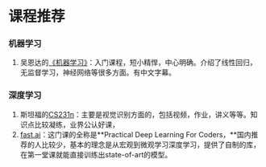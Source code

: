# 课程推荐
### 机器学习
1. 吴恩达的[《机器学习》](https://www.coursera.org/learn/machine-learning)：入门课程，短小精悍，中心明确。介绍了线性回归，无监督学习，神经网络等很多方面。有中文字幕。
### 深度学习

1. 斯坦福的[CS231n](http://cs231n.stanford.edu/)：主要是视觉识别方面的，包括视频，作业，讲义等等。知识点比较凝练，业界公认好课，
2. [fast.ai](http://course.fast.ai/index.html)：这门课的全称是**Practical Deep Learning For Coders，**国内推荐的人比较少，基本的理念是从宏观到微观学习深度学习，提供了自制的库，在第一堂课就能直接训练出state-of-art的模型。